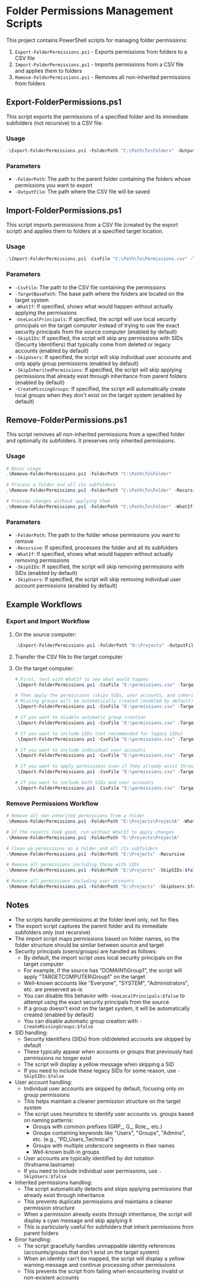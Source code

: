 # Folder Permissions Management Scripts

This project contains PowerShell scripts for managing folder permissions:

1. `Export-FolderPermissions.ps1` - Exports permissions from folders to a CSV file
2. `Import-FolderPermissions.ps1` - Imports permissions from a CSV file and applies them to folders
3. `Remove-FolderPermissions.ps1` - Removes all non-inherited permissions from folders

## Export-FolderPermissions.ps1

This script exports the permissions of a specified folder and its immediate subfolders (not recursive) to a CSV file.

### Usage

```powershell
.\Export-FolderPermissions.ps1 -FolderPath "C:\Path\To\Folders" -OutputFile "C:\Path\To\Output.csv"
```

### Parameters

- `-FolderPath`: The path to the parent folder containing the folders whose permissions you want to export
- `-OutputFile`: The path where the CSV file will be saved

## Import-FolderPermissions.ps1

This script imports permissions from a CSV file (created by the export script) and applies them to folders at a specified target location.

### Usage

```powershell
.\Import-FolderPermissions.ps1 -CsvFile "C:\Path\To\Permissions.csv" -TargetBasePath "C:\Target\Path"
```

### Parameters

- `-CsvFile`: The path to the CSV file containing the permissions
- `-TargetBasePath`: The base path where the folders are located on the target system
- `-WhatIf`: If specified, shows what would happen without actually applying the permissions
- `-UseLocalPrincipals`: If specified, the script will use local security principals on the target computer instead of trying to use the exact security principals from the source computer (enabled by default)
- `-SkipSIDs`: If specified, the script will skip any permissions with SIDs (Security Identifiers) that typically come from deleted or legacy accounts (enabled by default)
- `-SkipUsers`: If specified, the script will skip individual user accounts and only apply group permissions (enabled by default)
- `-SkipInheritedPermissions`: If specified, the script will skip applying permissions that already exist through inheritance from parent folders (enabled by default)
- `-CreateMissingGroups`: If specified, the script will automatically create local groups when they don't exist on the target system (enabled by default)

## Remove-FolderPermissions.ps1

This script removes all non-inherited permissions from a specified folder and optionally its subfolders. It preserves only inherited permissions.

### Usage

```powershell
# Basic usage
.\Remove-FolderPermissions.ps1 -FolderPath "C:\Path\To\Folder"

# Process a folder and all its subfolders
.\Remove-FolderPermissions.ps1 -FolderPath "C:\Path\To\Folder" -Recursive

# Preview changes without applying them
.\Remove-FolderPermissions.ps1 -FolderPath "C:\Path\To\Folder" -WhatIf
```

### Parameters

- `-FolderPath`: The path to the folder whose permissions you want to remove
- `-Recursive`: If specified, processes the folder and all its subfolders
- `-WhatIf`: If specified, shows what would happen without actually removing permissions
- `-SkipSIDs`: If specified, the script will skip removing permissions with SIDs (enabled by default)
- `-SkipUsers`: If specified, the script will skip removing individual user account permissions (enabled by default)

## Example Workflows

### Export and Import Workflow

1. On the source computer:
   ```powershell
   .\Export-FolderPermissions.ps1 -FolderPath "D:\Projects" -OutputFile "D:\permissions.csv"
   ```

2. Transfer the CSV file to the target computer

3. On the target computer:
   ```powershell
   # First, test with WhatIf to see what would happen
   .\Import-FolderPermissions.ps1 -CsvFile "E:\permissions.csv" -TargetBasePath "E:\Projects" -WhatIf
   
   # Then apply the permissions (skips SIDs, user accounts, and inherited permissions by default)
   # Missing groups will be automatically created (enabled by default)
   .\Import-FolderPermissions.ps1 -CsvFile "E:\permissions.csv" -TargetBasePath "E:\Projects"
   
   # If you want to disable automatic group creation
   .\Import-FolderPermissions.ps1 -CsvFile "E:\permissions.csv" -TargetBasePath "E:\Projects" -CreateMissingGroups:$false
   
   # If you want to include SIDs (not recommended for legacy SIDs)
   .\Import-FolderPermissions.ps1 -CsvFile "E:\permissions.csv" -TargetBasePath "E:\Projects" -SkipSIDs:$false
   
   # If you want to include individual user accounts
   .\Import-FolderPermissions.ps1 -CsvFile "E:\permissions.csv" -TargetBasePath "E:\Projects" -SkipUsers:$false
   
   # If you want to apply permissions even if they already exist through inheritance
   .\Import-FolderPermissions.ps1 -CsvFile "E:\permissions.csv" -TargetBasePath "E:\Projects" -SkipInheritedPermissions:$false
   
   # If you want to include both SIDs and user accounts
   .\Import-FolderPermissions.ps1 -CsvFile "E:\permissions.csv" -TargetBasePath "E:\Projects" -SkipSIDs:$false -SkipUsers:$false
   ```

### Remove Permissions Workflow

```powershell
# Remove all non-inherited permissions from a folder
.\Remove-FolderPermissions.ps1 -FolderPath "E:\Projects\ProjectA" -WhatIf

# If the results look good, run without WhatIf to apply changes
.\Remove-FolderPermissions.ps1 -FolderPath "E:\Projects\ProjectA"

# Clean up permissions on a folder and all its subfolders
.\Remove-FolderPermissions.ps1 -FolderPath "E:\Projects" -Recursive

# Remove all permissions including those with SIDs
.\Remove-FolderPermissions.ps1 -FolderPath "E:\Projects" -SkipSIDs:$false

# Remove all permissions including user accounts
.\Remove-FolderPermissions.ps1 -FolderPath "E:\Projects" -SkipUsers:$false
```

## Notes

- The scripts handle permissions at the folder level only, not for files
- The export script captures the parent folder and its immediate subfolders only (not recursive)
- The import script maps permissions based on folder names, so the folder structure should be similar between source and target
- Security principals (users/groups) are handled as follows:
  - By default, the import script uses local security principals on the target computer
  - For example, if the source has "DOMAIN1\Group1", the script will apply "TARGETCOMPUTER\Group1" on the target
  - Well-known accounts like "Everyone", "SYSTEM", "Administrators", etc. are preserved as-is
  - You can disable this behavior with `-UseLocalPrincipals:$false` to attempt using the exact security principals from the source
  - If a group doesn't exist on the target system, it will be automatically created (enabled by default)
  - You can disable automatic group creation with `-CreateMissingGroups:$false`
- SID handling:
  - Security Identifiers (SIDs) from old/deleted accounts are skipped by default
  - These typically appear when accounts or groups that previously had permissions no longer exist
  - The script will display a yellow message when skipping a SID
  - If you need to include these legacy SIDs for some reason, use `-SkipSIDs:$false`
- User account handling:
  - Individual user accounts are skipped by default, focusing only on group permissions
  - This helps maintain a cleaner permission structure on the target system
  - The script uses heuristics to identify user accounts vs. groups based on naming patterns:
    - Groups with common prefixes (GRP_, G_, Role_, etc.)
    - Groups containing keywords like "Users", "Groups", "Admins", etc. (e.g., "PD_Users_Technical")
    - Groups with multiple underscore segments in their names
    - Well-known built-in groups
  - User accounts are typically identified by dot notation (firstname.lastname)
  - If you need to include individual user permissions, use `-SkipUsers:$false`
- Inherited permissions handling:
  - The script automatically detects and skips applying permissions that already exist through inheritance
  - This prevents duplicate permissions and maintains a cleaner permission structure
  - When a permission already exists through inheritance, the script will display a cyan message and skip applying it
  - This is particularly useful for subfolders that inherit permissions from parent folders
- Error handling:
  - The script gracefully handles unmappable identity references (accounts/groups that don't exist on the target system)
  - When an identity can't be mapped, the script will display a yellow warning message and continue processing other permissions
  - This prevents the script from failing when encountering invalid or non-existent accounts